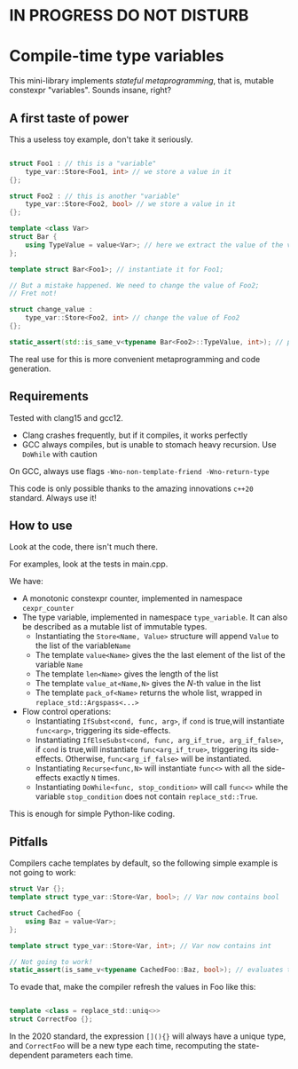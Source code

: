 # IN PROGRESS DO NOT DISTURB
# Compile-time type variables

This mini-library implements *stateful metaprogramming*, that is, mutable constexpr "variables". Sounds insane, right?

## A first taste of power
This a useless toy example, don't take it seriously.

```cpp

struct Foo1 : // this is a "variable"
    type_var::Store<Foo1, int> // we store a value in it
{};

struct Foo2 : // this is another "variable"
    type_var::Store<Foo2, bool> // we store a value in it
{};

template <class Var>
struct Bar {
    using TypeValue = value<Var>; // here we extract the value of the variable Var
};

template struct Bar<Foo1>; // instantiate it for Foo1;

// But a mistake happened. We need to change the value of Foo2;
// Fret not!

struct change_value : 
    type_var::Store<Foo2, int> // change the value of Foo2
{};

static_assert(std::is_same_v<typename Bar<Foo2>::TypeValue, int>); // passes
```
The real use for this is more convenient metaprogramming and code generation.
## Requirements
Tested with clang15 and gcc12.
- Clang crashes frequently, but if it compiles, it works perfectly
- GCC always compiles, but is unable to stomach heavy recursion. Use ```DoWhile``` with caution

On GCC, always use flags ```-Wno-non-template-friend -Wno-return-type```

This code is only possible thanks to the amazing innovations ```c++20``` standard. Always use it!

## How to use

Look at the code, there isn't much there.

For examples, look at the tests in main.cpp.

We have:
- A monotonic constexpr counter, implemented in namespace ```cexpr_counter```
- The type variable, implemented in namespace ```type_variable```. It can also be described as a mutable list of immutable types.
    -  Instantiating the ```Store<Name, Value>``` structure will append ```Value``` to the list of the variable```Name```
    -  The template ```value<Name>```  gives the the last element of the list of the variable ```Name```
    -  The template ```len<Name>``` gives the length of the list
    -  The template  ```value_at<Name,N>``` gives the *N*-th value in the list  
    -  The template ```pack_of<Name>``` returns the whole list, wrapped in ```replace_std::Argspass<...>```
- Flow control operations:
    - Instantiating ```IfSubst<cond, func, arg>```, if ```cond``` is true,will instantiate ```func<arg>```, triggering its side-effects.
    - Instantiating ```IfElseSubst<cond, func, arg_if_true, arg_if_false>```, if ```cond``` is true,will instantiate ```func<arg_if_true>```, triggering its side-effects. Otherwise, ```func<arg_if_false>``` will be instantiated.
    - Instantiating ```Recurse<func,N>``` will instantiate ```func<>``` with all the side-effects exactly ```N``` times.
    - Instantiating ```DoWhile<func, stop_condition>``` will call ```func<>``` while the variable ```stop_condition``` does not contain ```replace_std::True```.

This is enough for simple Python-like coding.

## Pitfalls

Compilers cache templates by default, so the following simple example is not going to work:
```cpp
struct Var {};
template struct type_var::Store<Var, bool>; // Var now contains bool

struct CachedFoo {
    using Baz = value<Var>;
};

template struct type_var::Store<Var, int>; // Var now contains int

// Not going to work!
static_assert(is_same_v<typename CachedFoo::Baz, bool>); // evaluates to false
```
To evade that, make the compiler refresh the values in Foo like this:
```cpp

template <class = replace_std::uniq<>>
struct CorrectFoo {};
```
In the 2020 standard, the expression ```[](){}``` will always have a unique type, and ```CorrectFoo``` will be a new type each time, recomputing the state-dependent parameters each time.